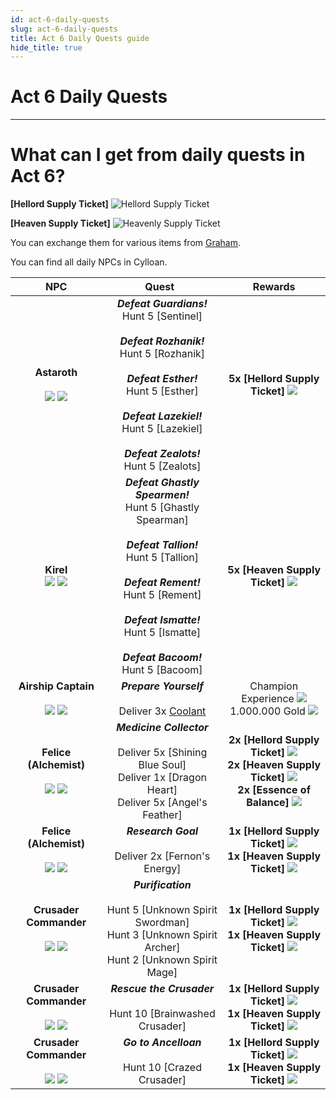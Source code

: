 ```yaml
---
id: act-6-daily-quests
slug: act-6-daily-quests
title: Act 6 Daily Quests guide
hide_title: true
---
```



# **Act 6 Daily Quests**

---
# **What can I get from daily quests in Act 6?**

**[Hellord Supply Ticket]**
![Hellord Supply Ticket](https://i.imgur.com/08ZExhx.png)

**[Heaven Supply Ticket]**
![Heavenly Supply Ticket](https://i.imgur.com/hvBFKXp.png)

You can exchange them for various items from [Graham](/qol/npc-shops#graham-recipes).

You can find all daily NPCs in Cylloan.




| NPC | Quest	&nbsp; | Rewards            |
|:-:|:-: |:-:|
| **Astaroth** <br/>  <br/> ![](https://nosapki.nostale.club/images/moby/441.png) ![](https://i.imgur.com/itaaHns.png) | ***Defeat Guardians!*** <br/> Hunt 5 [Sentinel]  <br/><br/> ***Defeat Rozhanik!*** <br/> Hunt 5 [Rozhanik] <br/><br/> ***Defeat Esther!*** <br/> Hunt 5 [Esther] <br/><br/> ***Defeat Lazekiel!*** <br/> Hunt 5 [Lazekiel] <br/><br/> ***Defeat Zealots!*** <br/> Hunt 5 [Zealots]| **5x [Hellord Supply Ticket]** ![](https://cdn.olympusgg.com/images/2862.png) |
| **Kirel** <br/>  ![](https://nosapki.nostale.club/images/moby/511.png) ![](https://i.imgur.com/cuaj28z.png) | ***Defeat Ghastly Spearmen!*** <br/> Hunt 5 [Ghastly Spearman] <br/><br/> ***Defeat Tallion!*** <br/> Hunt 5 [Tallion]<br/><br/> ***Defeat Rement!*** <br/> Hunt 5 [Rement] <br/><br/> ***Defeat Ismatte!*** <br/>  Hunt 5 [Ismatte] <br/><br/> ***Defeat Bacoom!*** <br/> Hunt 5 [Bacoom] | **5x [Heaven Supply Ticket]** ![](https://i.imgur.com/hvBFKXp.png) |
| **Airship Captain** <br/>  <br/> ![](https://nosapki.nostale.club/images/moby/543.png) ![](https://i.imgur.com/Mb4kyDp.png) | ***Prepare Yourself*** <br/><br/>  Deliver 3x [Coolant](https://wiki.olympusgg.com/drops/items/coolant) | Champion Experience ![](https://cdn.olympusgg.com/images/4279.png)  <br/> 1.000.000 Gold ![](https://cdn.olympusgg.com/images/1046.png) |
| **Felice (Alchemist)** <br/>  <br/> ![](https://nosapki.nostale.club/images/moby/1069.png) ![](https://i.imgur.com/L7vdmPc.png) | ***Medicine Collector***  <br/><br/>  Deliver 5x [Shining Blue Soul]  <br/> Deliver 1x [Dragon Heart] <br/> Deliver 5x [Angel's Feather]    | **2x [Hellord Supply Ticket]** ![](https://cdn.olympusgg.com/images/2862.png) <br/> **2x [Heaven Supply Ticket]** ![](https://i.imgur.com/hvBFKXp.png) <br/> **2x [Essence of Balance]** ![](https://cdn.olympusgg.com/images/2756.png) | 
| **Felice (Alchemist)** <br/>  <br/> ![](https://nosapki.nostale.club/images/moby/1069.png) ![](https://i.imgur.com/L7vdmPc.png) | ***Research Goal***  <br/><br/>  Deliver 2x [Fernon's Energy] | **1x [Hellord Supply Ticket]** ![](https://cdn.olympusgg.com/images/2862.png) <br/> **1x [Heaven Supply Ticket]** ![](https://i.imgur.com/hvBFKXp.png) |
| **Crusader Commander** <br/>  <br/> ![](https://nosapki.nostale.club/images/moby/2505.png) ![](https://i.imgur.com/KbGbbAx.png) | ***Purification***  <br/><br/>  Hunt 5 [Unknown Spirit Swordman] <br/> Hunt 3 [Unknown Spirit Archer] <br/> Hunt 2 [Unknown Spirit Mage] | **1x [Hellord Supply Ticket]** ![](https://cdn.olympusgg.com/images/2862.png) <br/> **1x [Heaven Supply Ticket]** ![](https://i.imgur.com/hvBFKXp.png)| 
| **Crusader Commander** <br/>  <br/> ![](https://nosapki.nostale.club/images/moby/2505.png) ![](https://i.imgur.com/KbGbbAx.png) | ***Rescue the Crusader***  <br/><br/> Hunt 10 [Brainwashed Crusader] | **1x [Hellord Supply Ticket]** ![](https://cdn.olympusgg.com/images/2862.png) <br/> **1x [Heaven Supply Ticket]** ![](https://i.imgur.com/hvBFKXp.png) |
| **Crusader Commander** <br/>  <br/> ![](https://nosapki.nostale.club/images/moby/2505.png) ![](https://i.imgur.com/KbGbbAx.png) | ***Go to Ancelloan***  <br/><br/> Hunt 10 [Crazed Crusader] | **1x [Hellord Supply Ticket]** ![](https://cdn.olympusgg.com/images/2862.png) <br/> **1x [Heaven Supply Ticket]** ![](https://i.imgur.com/hvBFKXp.png) |

